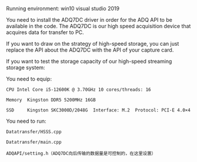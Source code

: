 Running environment: win10 visual studio 2019

You need to install the ADQ7DC driver in order for the ADQ API to be available in the code. The ADQ7DC is our high speed acquisition device that acquires data for transfer to PC.
  
If you want to draw on the strategy of high-speed storage, you can just replace the API about the ADQ7DC with the API of your capture card.

If you want to test the storage capacity of our high-speed streaming storage system:

  You need to equip:
  
    CPU	Intel Core i5-12600K @ 3.70GHz 10 cores/threads: 16
    
    Memory	Kingston DDR5 5200MHz 16GB
    
    SSD 	Kingston SKC3000D/2048G  Interface: M.2  Protocol: PCI-E 4.0×4 
    
    
  You need to run:
  
    Datatransfer/HSSS.cpp
    
    Datatransfer/main.cpp
    
    ADQAPI/setting.h（ADQ7DC向后传输的数据量是可控制的，在这里设置）
    
  
